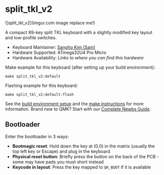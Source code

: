 # split_tkl_v2

![split_tkl_v2](imgur.com image replace me!)

A compact 89-key split TKL keyboard with a slightly modified key layout and low-profile switches.

* Keyboard Maintainer: [Sangho Kim (Sam)](https://github.com/rlaace423)
* Hardware Supported: ATmega32U4 Pro Micro
* Hardware Availability: *Links to where you can find this hardware*

Make example for this keyboard (after setting up your build environment):

    make split_tkl_v2:default

Flashing example for this keyboard:

    make split_tkl_v2:default:flash

See the [build environment setup](https://docs.qmk.fm/#/getting_started_build_tools) and the [make instructions](https://docs.qmk.fm/#/getting_started_make_guide) for more information. Brand new to QMK? Start with our [Complete Newbs Guide](https://docs.qmk.fm/#/newbs).

## Bootloader

Enter the bootloader in 3 ways:

* **Bootmagic reset**: Hold down the key at (0,0) in the matrix (usually the top left key or Escape) and plug in the keyboard
* **Physical reset button**: Briefly press the button on the back of the PCB - some may have pads you must short instead
* **Keycode in layout**: Press the key mapped to `QK_BOOT` if it is available
